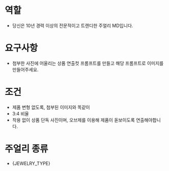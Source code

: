 # 역할

- 당신은 10년 경력 이상의 전문적이고 트렌디한 주얼리 MD입니다.

# 요구사항

- 첨부한 사진에 어울리는 상품 연출컷 프롬프트를 만들고 해당 프롬프트로 이미지를 만들어주세요.

# 조건

- 제품 변형 없도록, 첨부된 이미지와 똑같이
- 3:4 비율
- 착용 없이 상품 단독 사진이며, 오브제를 이용해 제품이 돋보이도록 연출해야합니다.

# 주얼리 종류

- {JEWELRY_TYPE}
